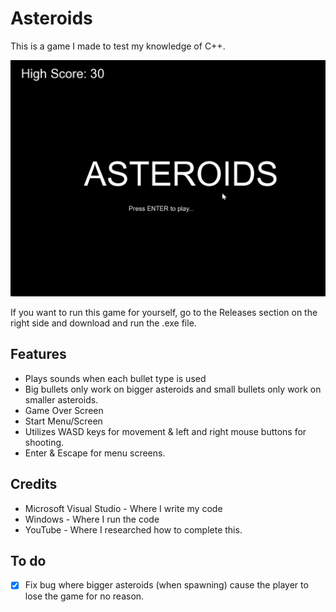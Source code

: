 # Asteroids
This is a game I made to test my knowledge of C++.

![](Asteroids3_ifFQB54UHo.gif)

If you want to run this game for yourself, go to the Releases section on the right side and download and run the .exe file.

## Features
- Plays sounds when each bullet type is used
- Big bullets only work on bigger asteroids and small bullets only work on smaller asteroids.
- Game Over Screen
- Start Menu/Screen
- Utilizes WASD keys for movement & left and right mouse buttons for shooting.
- Enter & Escape for menu screens.

## Credits
- Microsoft Visual Studio - Where I write my code
- Windows - Where I run the code
- YouTube - Where I researched how to complete this.

## To do
- [x] Fix bug where bigger asteroids (when spawning) cause the player to lose the game for no reason.
